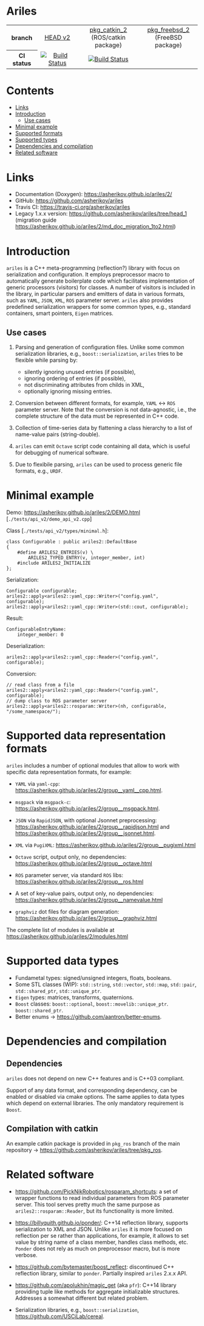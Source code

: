 Ariles
======

<table>
  <tr>
    <th>branch</th>
    <td align="center">
        <a href="https://github.com/asherikov/ariles/tree/head_2">HEAD v2</a>
    </td>
    <td align="center">
        <a href="https://github.com/asherikov/ariles/tree/pkg_catkin_2">pkg_catkin_2</a><br/>
        (ROS/catkin package)
    </td>
    <td align="center">
        <a href="https://github.com/asherikov/ariles/tree/pkg_freebsd_2">pkg_freebsd_2</a><br/>
        (FreeBSD package)
    </td>
  </tr>
  <tr>
    <th>CI status</th>
    <td align="center"><a href="https://travis-ci.org/asherikov/ariles"><img src="https://travis-ci.org/asherikov/ariles.svg?branch=head_2" alt="Build Status"></a></td>
    <td align="center"><a href="https://travis-ci.org/asherikov/ariles"><img src="https://travis-ci.org/asherikov/ariles.svg?branch=pkg_catkin_2" alt="Build Status"></a></td>
    <td align="center"></td>
  </tr>
</table>


Contents
========
* [Links](#links)
* [Introduction](#intro)
    * [Use cases](#uses)
* [Minimal example](#example)
* [Supported formats](#formats)
* [Supported types](#types)
* [Dependencies and compilation](#compilation)
* [Related software](#related)


<a name="links"></a>
Links
=====
* Documentation (Doxygen): https://asherikov.github.io/ariles/2/
* GitHub: https://github.com/asherikov/ariles
* Travis CI: https://travis-ci.org/asherikov/ariles
* Legacy 1.x.x version: https://github.com/asherikov/ariles/tree/head_1
  (migration guide https://asherikov.github.io/ariles/2/md_doc_migration_1to2.html)


<a name="intro"></a>
Introduction
============

`ariles` is a C++ meta-programming (reflection?) library with focus on
serialization and configuration. It employs preprocessor macro to automatically
generate boilerplate code which facilitates implementation of generic
processors (visitors) for classes. A number of visitors is included in the
library, in particular parsers and emitters of data in various formats, such as
`YAML`, `JSON`, `XML`, `ROS` parameter server. `ariles` also provides
predefined serialization wrappers for some common types, e.g., standard
containers, smart pointers, `Eigen` matrices.


<a name="uses"></a>
Use cases
---------

1. Parsing and generation of configuration files. Unlike some common
   serialization libraries, e.g., `boost::serialization`, `ariles` tries to be
   flexible while parsing by:
    - silently ignoring unused entries (if possible),
    - ignoring ordering of entries (if possible),
    - not discriminating attributes from childs in XML,
    - optionally ignoring missing entries.

2. Conversion between different formats, for example, `YAML` <-> `ROS`
   parameter server. Note that the conversion is not data-agnostic, i.e., the
   complete structure of the data must be represented in C++ code.

3. Collection of time-series data by flattening a class hierarchy to a list of
   name-value pairs (string-double).

4. `ariles` can emit `Octave` script code containing all data, which is useful
   for debugging of numerical software.

5. Due to flexibile parsing, `ariles` can be used to process generic file
   formats, e.g., `URDF`.



<a name="example"></a>
Minimal example
===============

Demo: https://asherikov.github.io/ariles/2/DEMO.html [`./tests/api_v2/demo_api_v2.cpp`]


Class [`./tests/api_v2/types/minimal.h`]:
```
class Configurable : public ariles2::DefaultBase
{
    #define ARILES2_ENTRIES(v) \
        ARILES2_TYPED_ENTRY(v, integer_member, int)
    #include ARILES2_INITIALIZE
};
```

Serialization:
```
Configurable configurable;
ariles2::apply<ariles2::yaml_cpp::Writer>("config.yaml", configurable);
ariles2::apply<ariles2::yaml_cpp::Writer>(std::cout, configurable);
```

Result:
```
ConfigurableEntryName:
    integer_member: 0
```

Deserialization:
```
ariles2::apply<ariles2::yaml_cpp::Reader>("config.yaml", configurable);
```

Conversion:
```
// read class from a file
ariles2::apply<ariles2::yaml_cpp::Reader>("config.yaml", configurable);
// dump class to ROS parameter server
ariles2::apply<ariles2::rosparam::Writer>(nh, configurable, "/some_namespace/");
```



<a name="formats"></a>
Supported data representation formats
=====================================

`ariles` includes a number of optional modules that allow to work with
specific data representation formats, for example:

* `YAML` via `yaml-cpp`:
  https://asherikov.github.io/ariles/2/group__yaml__cpp.html.

* `msgpack` via `msgpack-c`:
  https://asherikov.github.io/ariles/2/group__msgpack.html.

* `JSON` via `RapidJSON`, with optional Jsonnet preprocessing:
  https://asherikov.github.io/ariles/2/group__rapidjson.html and
  https://asherikov.github.io/ariles/2/group__jsonnet.html.

* `XML` via `PugiXML`:
  https://asherikov.github.io/ariles/2/group__pugixml.html

* `Octave` script, output only, no dependencies:
  https://asherikov.github.io/ariles/2/group__octave.html

* `ROS` parameter server, via standard `ROS` libs:
  https://asherikov.github.io/ariles/2/group__ros.html

* A set of key-value pairs, output only, no dependencies:
  https://asherikov.github.io/ariles/2/group__namevalue.html

* `graphviz` dot files for diagram generation:
  https://asherikov.github.io/ariles/2/group__graphviz.html


The complete list of modules is available at
https://asherikov.github.io/ariles/2/modules.html



<a name="types"></a>
Supported data types
====================

* Fundametal types: signed/unsigned integers, floats, booleans.
* Some STL classes (WIP): `std::string`, `std::vector`, `std::map`, `std::pair`, `std::shared_ptr`, `std::unique_ptr`.
* `Eigen` types: matrices, transforms, quaternions.
* `Boost` classes: `boost::optional`, `boost::movelib::unique_ptr`. `boost::shared_ptr`.
* Better enums -> https://github.com/aantron/better-enums.



<a name="compilation"></a>
Dependencies and compilation
============================

Dependencies
------------

`ariles` does not depend on new C++ features and is C++03 compliant.

Support of any data format, and corresponding dependency, can be enabled or
disabled via cmake options. The same applies to data types which depend on
external libraries. The only mandatory requirement is `Boost`.


Compilation with catkin
-----------------------

An example catkin package is provided in `pkg_ros` branch of the main
repository -> https://github.com/asherikov/ariles/tree/pkg_ros.



<a name="related"></a>
Related software
================

* https://github.com/PickNikRobotics/rosparam_shortcuts: a set of wrapper
  functions to read individual parameters from ROS parameter server. This tool
  serves pretty much the same purpose as `ariles2::rosparam::Reader`, but its
  functionality is more limited.

* https://billyquith.github.io/ponder/: C++14 reflection library, supports
  serialization to XML and JSON. Unlike `ariles` it is more focused on
  reflection per se rather than applications, for example, it allows to set
  value by string name of a class member, handles class methods, etc. `Ponder`
  does not rely as much on preprocessor macro, but is more verbose.

* https://github.com/bytemaster/boost_reflect: discontinued C++ reflection
  library, similar to `ponder`. Partially inspired `ariles` 2.x.x API.

* https://github.com/apolukhin/magic_get (aka `pfr`): C++14 library providing
  tuple like methods for aggregate initializable structures. Addresses a
  somewhat different but related problem.

* Serialization libraries, e.g., `boost::serialization`,
  https://github.com/USCiLab/cereal.

